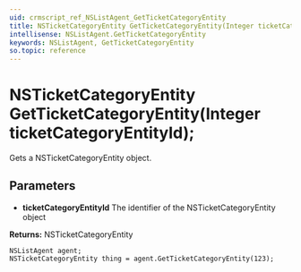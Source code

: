 ```yaml
---
uid: crmscript_ref_NSListAgent_GetTicketCategoryEntity
title: NSTicketCategoryEntity GetTicketCategoryEntity(Integer ticketCategoryEntityId);
intellisense: NSListAgent.GetTicketCategoryEntity
keywords: NSListAgent, GetTicketCategoryEntity
so.topic: reference
---
```


# NSTicketCategoryEntity GetTicketCategoryEntity(Integer ticketCategoryEntityId);

Gets a NSTicketCategoryEntity object.

## Parameters

* **ticketCategoryEntityId** The identifier of the NSTicketCategoryEntity object

**Returns:** NSTicketCategoryEntity

```crmscript
NSListAgent agent;
NSTicketCategoryEntity thing = agent.GetTicketCategoryEntity(123);
```


